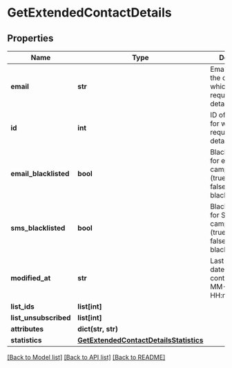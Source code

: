 # GetExtendedContactDetails

## Properties
Name | Type | Description | Notes
------------ | ------------- | ------------- | -------------
**email** | **str** | Email address of the contact for which you requested the details | 
**id** | **int** | ID of the contact for which you requested the details | 
**email_blacklisted** | **bool** | Blacklist status for email campaigns (true&#x3D;blacklisted, false&#x3D;not blacklisted) | 
**sms_blacklisted** | **bool** | Blacklist status for SMS campaigns (true&#x3D;blacklisted, false&#x3D;not blacklisted) | 
**modified_at** | **str** | Last modification date of the contact (YYYY-MM-DD HH:mm:ss) | 
**list_ids** | **list[int]** |  | 
**list_unsubscribed** | **list[int]** |  | [optional] 
**attributes** | **dict(str, str)** |  | 
**statistics** | [**GetExtendedContactDetailsStatistics**](GetExtendedContactDetailsStatistics.md) |  | [optional] 

[[Back to Model list]](../README.md#documentation-for-models) [[Back to API list]](../README.md#documentation-for-api-endpoints) [[Back to README]](../README.md)


